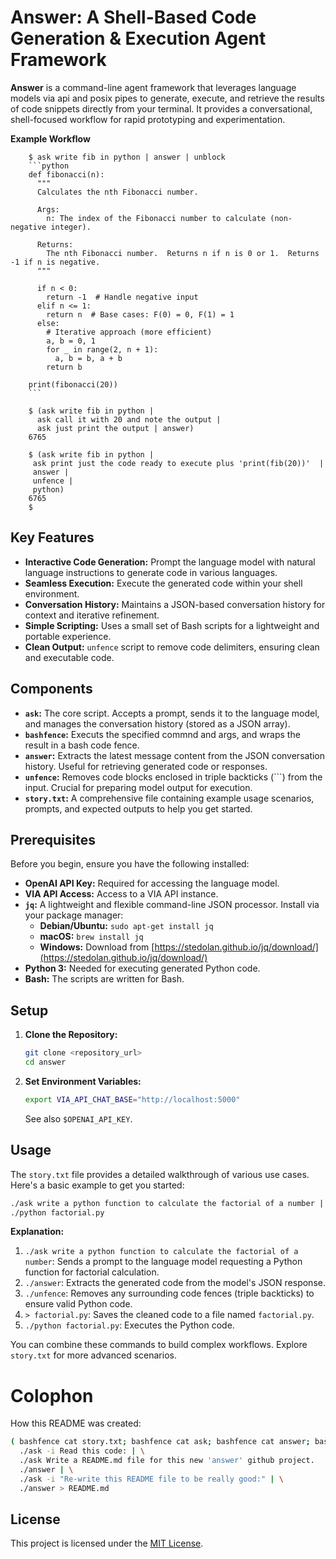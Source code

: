 # Answer: A Shell-Based Code Generation & Execution Agent Framework

**Answer** is a command-line agent framework that leverages language models via api and posix pipes to generate, execute, and retrieve the results of code snippets directly from your terminal. It provides a conversational, shell-focused workflow for rapid prototyping and experimentation.

**Example Workflow**

```
    $ ask write fib in python | answer | unblock
    ```python
    def fibonacci(n):
      """
      Calculates the nth Fibonacci number.

      Args:
        n: The index of the Fibonacci number to calculate (non-negative integer).

      Returns:
        The nth Fibonacci number.  Returns n if n is 0 or 1.  Returns -1 if n is negative.
      """

      if n < 0:
        return -1  # Handle negative input
      elif n <= 1:
        return n  # Base cases: F(0) = 0, F(1) = 1
      else:
        # Iterative approach (more efficient)
        a, b = 0, 1
        for _ in range(2, n + 1):
          a, b = b, a + b
        return b

    print(fibonacci(20))
    ```

    $ (ask write fib in python |
      ask call it with 20 and note the output |
      ask just print the output | answer)
    6765

    $ (ask write fib in python |
     ask print just the code ready to execute plus 'print(fib(20))'  |
     answer |
     unfence |
     python)
    6765
    $    
```


## Key Features

* **Interactive Code Generation:** Prompt the language model with natural language instructions to generate code in various languages.
* **Seamless Execution:**  Execute the generated code within your shell environment.
* **Conversation History:** Maintains a JSON-based conversation history for context and iterative refinement.
* **Simple Scripting:**  Uses a small set of Bash scripts for a lightweight and portable experience.
* **Clean Output:**  `unfence` script to remove code delimiters, ensuring clean and executable code.

## Components

* **`ask`:** The core script.  Accepts a prompt, sends it to the language model, and manages the conversation history (stored as a JSON array).
* **`bashfence`:** Executs the specified commnd and args, and wraps the result in a bash code fence.
* **`answer`:**  Extracts the latest message content from the JSON conversation history. Useful for retrieving generated code or responses.
* **`unfence`:** Removes code blocks enclosed in triple backticks (```) from the input. Crucial for preparing model output for execution.
* **`story.txt`:**  A comprehensive file containing example usage scenarios, prompts, and expected outputs to help you get started.



## Prerequisites

Before you begin, ensure you have the following installed:

* **OpenAI API Key:**  Required for accessing the language model.
* **VIA API Access:** Access to a VIA API instance.
* **`jq`:**  A lightweight and flexible command-line JSON processor.  Install via your package manager:
    * **Debian/Ubuntu:** `sudo apt-get install jq`
    * **macOS:** `brew install jq`
    * **Windows:**  Download from [https://stedolan.github.io/jq/download/](https://stedolan.github.io/jq/download/)
* **Python 3:** Needed for executing generated Python code.
* **Bash:** The scripts are written for Bash.



## Setup

1. **Clone the Repository:**

   ```bash
   git clone <repository_url>
   cd answer
   ```

2. **Set Environment Variables:**

   ```bash
   export VIA_API_CHAT_BASE="http://localhost:5000"
   ```

   See also `$OPENAI_API_KEY`.

## Usage

The `story.txt` file provides a detailed walkthrough of various use cases.  Here's a basic example to get you started:

```bash
./ask write a python function to calculate the factorial of a number | ./answer | ./unfence > factorial.py
./python factorial.py
```

**Explanation:**

1.  `./ask write a python function to calculate the factorial of a number`:  Sends a prompt to the language model requesting a Python function for factorial calculation.
2.  `./answer`: Extracts the generated code from the model's JSON response.
3.  `./unfence`:  Removes any surrounding code fences (triple backticks) to ensure valid Python code.
4.  `> factorial.py`:  Saves the cleaned code to a file named `factorial.py`.
5.  `./python factorial.py`:  Executes the Python code.

You can combine these commands to build complex workflows.  Explore `story.txt` for more advanced scenarios.

# Colophon
How this README was created:

```bash
( bashfence cat story.txt; bashfence cat ask; bashfence cat answer; bashfence cat unfence) |
  ./ask -i Read this code: | \
  ./ask Write a README.md file for this new 'answer' github project.  | \
  ./answer | \
  ./ask -i "Re-write this README file to be really good:" | \
  ./answer > README.md
```

## License

This project is licensed under the [MIT License](LICENSE).

